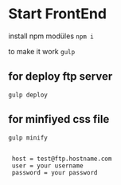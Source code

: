 # Start FrontEnd

install npm modüles
<code>npm i </code>

to make it work
<code>gulp </code>

## for deploy ftp server

<code>gulp deploy</code>

## for minfiyed css file
<code>gulp minify</code>
```

 host = test@ftp.hostname.com
 user = your username
 password = your password

```

